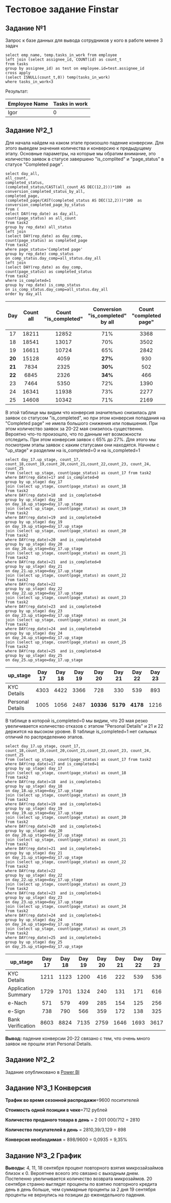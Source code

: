 # Тестовое задание Finstar

## Задание №1

Запрос к базе данных для вывода сотрудников у кого в работе менее 3 задач
```
select emp_name, temp.tasks_in_work from employee
left join (select assignee_id, COUNT(id) as count_t
from tasks
group by assignee_id) as test on employee.id=test.assignee_id
cross apply
(select ISNULL(count_t,0)) temp(tasks_in_work)
where tasks_in_work<3
```
Результат:

| Employee Name | Tasks in work |
| ------------- | ------------- |
| Igor  | 0  |

## Задание №2_1

Для начала найдем на каком этапе произошло падение конверсии. Для этого выведем значения количества и конверсию к предыдущему этапу. Основные параметры, на которые мы обратим внимание, это количество заявок в статусе  завершено "is_complited" и "page_status" в статусе "Completed page". 

```
select day_all, 
all_count,
completed_status,
(completed_status/CAST(all_count AS DEC(12,2)))*100  as conversion_completed_status_by_all,
completed_page,
(completed_page/CAST(completed_status AS DEC(12,2)))*100  as conversion_completed_page_by_status
from (
select DAY(rep_date) as day_all, 
count(page_status) as all_count 
from task2
group by rep_date) all_status
left join 
(select DAY(rep_date) as day_comp, 
count(page_status) as completed_page 
from task2
where page_status='Completed page'
group by rep_date) comp_status 
on comp_status.day_comp=all_status.day_all
left join 
(select DAY(rep_date) as day_comp, 
count(page_status) as completed_status 
from task2
where is_completed=1
group by rep_date) is_comp_status
on is_comp_status.day_comp=all_status.day_all
order by day_all
```

| Day | Count all | Count "is_completed" | Conversion "is_completed" by all | Count "completed page" | Conversion "Completed page by status" |
| :-: | :-------: | :------------------: | :------------------------------: | :------------: | :---------------------------------: |
| 17 | 18211 | 12852 | 71% | 3368 | 26% |
| 18 | 18541 | 13017 | 70% | 3502 | 27% |
| 19 | 16611 | 10724 | 65% | 2842 | 27% |
| **20** | 15128 | 4059 | **27%** | 930 | 23% |
| **21** | 7834 | 2325 | **30%** | 502 | 22% |
| **22** | 6845 | 2326 | **34%** | 466 | 20% |
| 23 | 7464 | 5350 | 72% | 1390 | 26% |
| 24 | 16341 | 11938 | 73% | 2277 | 19% |
| 25 | 14608 | 10342 | 71% | 2169 | 21% |

В этой таблице мы видим что конверсия значительно снизилась для заявок со статусом "is_completed", но при этом конверсия попадания на "Completed page" не имела большого снижения или повышения. При этом количество заявок за 20-22 мая снизилось существенно. Вероятно что-то произошло, что по данным нет возможности отследить. При этом конверсия заявок с 65% до 27%. Для этого мы посмотрим этапы заявок с каким статусами они находятся. Начнем с "up_stage" и разделим на is_completed=0 и на is_completed=1

```
select day_17.up_stage, count_17, count_18,count_19,count_20,count_21,count_22,count_23, count_24, count_25
from (select up_stage, count(page_status) as count_17 from task2
where DAY(rep_date)=17 and is_completed=0
group by up_stage) day_17
join (select up_stage, count(page_status) as count_18 
from task2
where DAY(rep_date)=18  and is_completed=0
group by up_stage) day_18
on day_18.up_stage=day_17.up_stage
join (select up_stage, count(page_status) as count_19 
from task2
where DAY(rep_date)=19  and is_completed=0
group by up_stage) day_19
on day_19.up_stage=day_17.up_stage
join (select up_stage, count(page_status) as count_20 
from task2
where DAY(rep_date)=20  and is_completed=0
group by up_stage) day_20
on day_20.up_stage=day_17.up_stage
join (select up_stage, count(page_status) as count_21 
from task2
where DAY(rep_date)=21  and is_completed=0
group by up_stage) day_21
on day_21.up_stage=day_17.up_stage
join (select up_stage, count(page_status) as count_22
from task2
where DAY(rep_date)=22
group by up_stage) day_22
on day_22.up_stage=day_17.up_stage
join (select up_stage, count(page_status) as count_23
from task2
where DAY(rep_date)=23  and is_completed=0
group by up_stage) day_23
on day_23.up_stage=day_17.up_stage
join (select up_stage, count(page_status) as count_24
from task2
where DAY(rep_date)=24  and is_completed=0
group by up_stage) day_24
on day_24.up_stage=day_17.up_stage
join (select up_stage, count(page_status) as count_25
from task2
where DAY(rep_date)=25  and is_completed=0
group by up_stage) day_25
on day_25.up_stage=day_17.up_stage
```

| up_stage | Day 17 | Day 18 | Day 19 | Day 20 | Day 21 | Day 22 | Day 23 | Day 24 | Day 25 |
| -------- | :----: | :----: | :----: | :----: | :----: | :----: | :----: | :----: | :----: |
| KYC Details | 4303 | 4422 | 3366 | 728 | 330 | 539 | 893 | 3640 | 3518 |
| Personal Details | 1005 | 1056 | 2487 | **10336** | **5179** | **4178** | 1216 | 747 | 748 |

В таблице в которой is_completed=0 мы видим, что 20 мая резко увеличивается количество отказов с этапом "Personal Details" и 21 и 22 держится на высоком уровне. 
В таблице is_completed=1 нет сильных отличий по распределению этапов.

```
select day_17.up_stage, count_17, count_18,count_19,count_20,count_21,count_22,count_23, count_24, count_25
from (select up_stage, count(page_status) as count_17 from task2
where DAY(rep_date)=17 and is_completed=1
group by up_stage) day_17
join (select up_stage, count(page_status) as count_18 
from task2
where DAY(rep_date)=18  and is_completed=1
group by up_stage) day_18
on day_18.up_stage=day_17.up_stage
join (select up_stage, count(page_status) as count_19 
from task2
where DAY(rep_date)=19  and is_completed=1
group by up_stage) day_19
on day_19.up_stage=day_17.up_stage
join (select up_stage, count(page_status) as count_20 
from task2
where DAY(rep_date)=20  and is_completed=1
group by up_stage) day_20
on day_20.up_stage=day_17.up_stage
join (select up_stage, count(page_status) as count_21 
from task2
where DAY(rep_date)=21  and is_completed=1
group by up_stage) day_21
on day_21.up_stage=day_17.up_stage
join (select up_stage, count(page_status) as count_22
from task2
where DAY(rep_date)=22
group by up_stage) day_22
on day_22.up_stage=day_17.up_stage
join (select up_stage, count(page_status) as count_23
from task2
where DAY(rep_date)=23  and is_completed=1
group by up_stage) day_23
on day_23.up_stage=day_17.up_stage
join (select up_stage, count(page_status) as count_24
from task2
where DAY(rep_date)=24  and is_completed=1
group by up_stage) day_24
on day_24.up_stage=day_17.up_stage
join (select up_stage, count(page_status) as count_25
from task2
where DAY(rep_date)=25  and is_completed=1
group by up_stage) day_25
on day_25.up_stage=day_17.up_stage
```

| up_stage | Day 17 | Day 18 | Day 19 | Day 20 | Day 21 | Day 22 | Day 23 | Day 24 | Day 25 |
| -------- | :----: | :----: | :----: | :----: | :----: | :----: | :----: | :----: | :----: |
| KYC Details | 1211 | 1123 | 1200 | 416 | 222 | 539 | 536 | 1242 | 1331 |
| Application Summary | 1729 | 1701 | 1324 | 240 | 131 | 171 | 616 | 631 | 493 |
| e-Nach | 571 | 579 | 499 | 285 | 154 | 125 | 256 | 820 | 733 |
| e-Sign | 738 | 790 | 566 | 359 | 172 | 138 | 325 | 850 | 695 |
| Bank Verification | 8603 | 8824 | 7135 | 2759 | 1646 | 1693 | 3617 | 8395 | 7090 |

**Вывод:** падение конверсии 20-22 связано с тем, что очень много заявок не прошли этап Personal Details.

## Задание №2_2

Задание опубликовано в [Power BI](https://app.powerbi.com/view?r=eyJrIjoiYTY5YTE3ZjctOTEwOS00MGY4LWFmMWQtZGM0MTYxZjU0Mzc1IiwidCI6IjM3ZGNhMjc0LWNkYjMtNDA5ZS1iMTE2LWViNjAyNTM5NmIwMiIsImMiOjl9)


## Задание №3_1 Конверсия

**Трафик во время сезонной распродажи**=9600 поситителей

**Стоимость одной позиции в чеке**=712 рублей

**Количество проданого товара в день** = 2 001 000/712 = 2810

**Количество покупателей в день** = 2810,39/3,129 = 898

**Конверсия необходимая** = 898/9600 = 0,0935 = 9,35%


## Задание №3_2 График

**Выводы:** 4, 11, 18 сентября процент повторного взятия микрозайзаймов близок к 0. Вероятнее всеого это связано с выходным днем. 
Постепенно увеличивается количество возврата микрозаймов.
20 сентября странно выглядят проценты по взятию повторного кредита день в день больше, чем суммарные проценты за 2 дня
19 сентября проценты не вернулись на позиции до еженедельного падения. 
